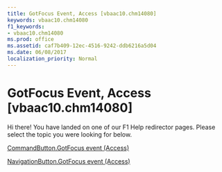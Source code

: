 ```yaml
---
title: GotFocus Event, Access [vbaac10.chm14080]
keywords: vbaac10.chm14080
f1_keywords:
- vbaac10.chm14080
ms.prod: office
ms.assetid: caf7b409-12ec-4516-9242-ddb6216a5d04
ms.date: 06/08/2017
localization_priority: Normal
---
```



# GotFocus Event, Access [vbaac10.chm14080]

Hi there! You have landed on one of our F1 Help redirector pages. Please select the topic you were looking for below.

[CommandButton.GotFocus event (Access)](http://msdn.microsoft.com/library/b8ad669d-6353-ff62-5b06-5fda93d50327%28Office.15%29.aspx)

[NavigationButton.GotFocus event (Access)](http://msdn.microsoft.com/library/3adf6a7e-34d5-e1ce-e621-8662153156e9%28Office.15%29.aspx)


